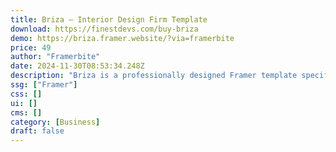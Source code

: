 ```yaml
---
title: Briza — Interior Design Firm Template
download: https://finestdevs.com/buy-briza
demo: https://briza.framer.website/?via=framerbite
price: 49
author: "Framerbite"
date: 2024-11-30T08:53:34.248Z
description: "Briza is a professionally designed Framer template specifically created for businesses in the interior design and architecture, renovation, and building industries."
ssg: ["Framer"]
css: []
ui: []
cms: []
category: [Business]
draft: false
---
```

